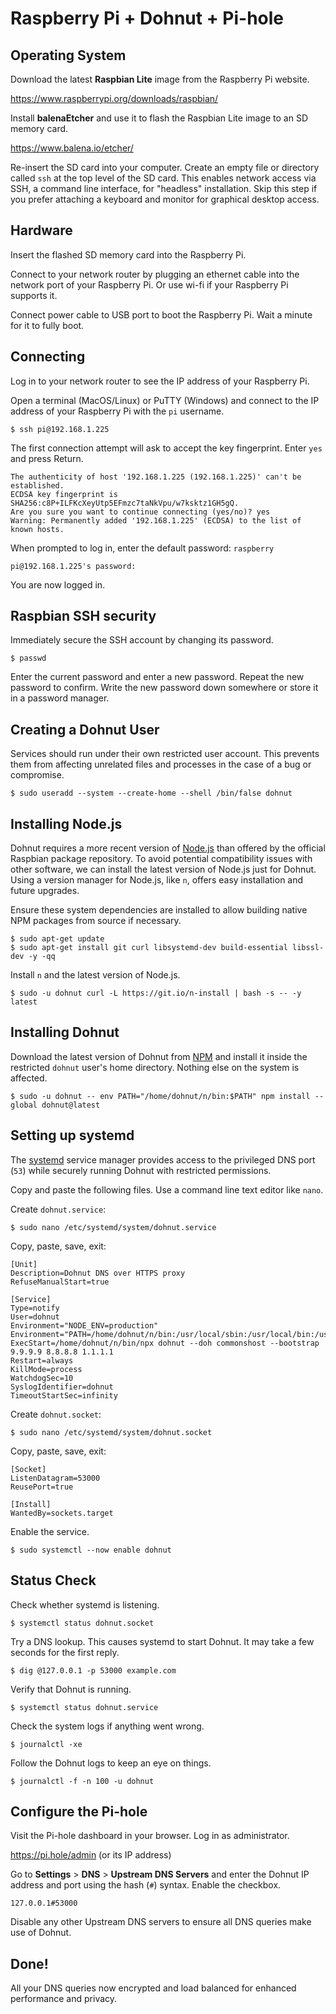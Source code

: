 # Raspberry Pi + Dohnut + Pi-hole

## Operating System

Download the latest **Raspbian Lite** image from the Raspberry Pi website.

https://www.raspberrypi.org/downloads/raspbian/

Install **balenaEtcher** and use it to flash the Raspbian Lite image to an SD memory card.

https://www.balena.io/etcher/

Re-insert the SD card into your computer. Create an empty file or directory called `ssh` at the top level of the SD card. This enables network access via SSH, a command line interface, for "headless" installation. Skip this step if you prefer attaching a keyboard and monitor for graphical desktop access.

## Hardware

Insert the flashed SD memory card into the Raspberry Pi.

Connect to your network router by plugging an ethernet cable into the network port of your Raspberry Pi. Or use wi-fi if your Raspberry Pi supports it.

Connect power cable to USB port to boot the Raspberry Pi. Wait a minute for it to fully boot.

## Connecting

Log in to your network router to see the IP address of your Raspberry Pi.

Open a terminal (MacOS/Linux) or PuTTY (Windows) and connect to the IP address of your Raspberry Pi with the `pi` username.

    $ ssh pi@192.168.1.225

The first connection attempt will ask to accept the key fingerprint. Enter `yes` and press Return.

    The authenticity of host '192.168.1.225 (192.168.1.225)' can't be established.
    ECDSA key fingerprint is SHA256:c8P+ILFKcXeyUtp5EFmzc7taNkVpu/w7ksktz1GH5gQ.
    Are you sure you want to continue connecting (yes/no)? yes
    Warning: Permanently added '192.168.1.225' (ECDSA) to the list of known hosts.

When prompted to log in, enter the default password: `raspberry`

    pi@192.168.1.225's password: 

You are now logged in.

## Raspbian SSH security

Immediately secure the SSH account by changing its password.

    $ passwd

Enter the current password and enter a new password. Repeat the new password to confirm. Write the new password down somewhere or store it in a password manager.

## Creating a Dohnut User

Services should run under their own restricted user account. This prevents them from affecting unrelated files and processes in the case of a bug or compromise.

    $ sudo useradd --system --create-home --shell /bin/false dohnut

## Installing Node.js

Dohnut requires a more recent version of [Node.js](https://nodejs.org) than offered by the official Raspbian package repository. To avoid potential compatibility issues with other software, we can install the latest version of Node.js just for Dohnut. Using a version manager for Node.js, like `n`, offers easy installation and future upgrades.

Ensure these system dependencies are installed to allow building native NPM packages from source if necessary.

    $ sudo apt-get update
    $ sudo apt-get install git curl libsystemd-dev build-essential libssl-dev -y -qq

Install `n` and the latest version of Node.js.

    $ sudo -u dohnut curl -L https://git.io/n-install | bash -s -- -y latest

## Installing Dohnut

Download the latest version of Dohnut from [NPM](https://www.npmjs.com/package/dohnut) and install it inside the restricted `dohnut` user's home directory. Nothing else on the system is affected.

    $ sudo -u dohnut -- env PATH="/home/dohnut/n/bin:$PATH" npm install --global dohnut@latest

## Setting up systemd

The [systemd](https://freedesktop.org/wiki/Software/systemd/) service manager provides access to the privileged DNS port (`53`) while securely running Dohnut with restricted permissions.

Copy and paste the following files. Use a command line text editor like `nano`.

Create `dohnut.service`:

    $ sudo nano /etc/systemd/system/dohnut.service

Copy, paste, save, exit:

    [Unit]
    Description=Dohnut DNS over HTTPS proxy
    RefuseManualStart=true

    [Service]
    Type=notify
    User=dohnut
    Environment="NODE_ENV=production"
    Environment="PATH=/home/dohnut/n/bin:/usr/local/sbin:/usr/local/bin:/usr/sbin:/usr/bin:/sbin:/bin"
    ExecStart=/home/dohnut/n/bin/npx dohnut --doh commonshost --bootstrap 9.9.9.9 8.8.8.8 1.1.1.1
    Restart=always
    KillMode=process
    WatchdogSec=10
    SyslogIdentifier=dohnut
    TimeoutStartSec=infinity

Create `dohnut.socket`:

    $ sudo nano /etc/systemd/system/dohnut.socket

Copy, paste, save, exit:

    [Socket]
    ListenDatagram=53000
    ReusePort=true

    [Install]
    WantedBy=sockets.target

Enable the service.

    $ sudo systemctl --now enable dohnut

## Status Check

Check whether systemd is listening.

    $ systemctl status dohnut.socket

Try a DNS lookup. This causes systemd to start Dohnut. It may take a few seconds for the first reply.

    $ dig @127.0.0.1 -p 53000 example.com

Verify that Dohnut is running.

    $ systemctl status dohnut.service

Check the system logs if anything went wrong.

    $ journalctl -xe

Follow the Dohnut logs to keep an eye on things.

    $ journalctl -f -n 100 -u dohnut

## Configure the Pi-hole

Visit the Pi-hole dashboard in your browser. Log in as administrator.

https://pi.hole/admin (or its IP address)

Go to **Settings** > **DNS** > **Upstream DNS Servers** and enter the Dohnut IP address and port using the hash (`#`) syntax. Enable the checkbox.

    127.0.0.1#53000

Disable any other Upstream DNS servers to ensure all DNS queries make use of Dohnut.

## Done!

All your DNS queries now encrypted and load balanced for enhanced performance and privacy.
